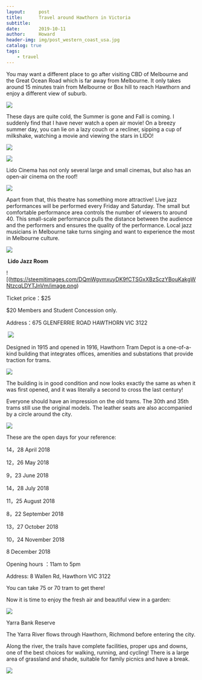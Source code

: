 ```yaml
---
layout:     post
title:      Travel around Hawthorn in Victoria
subtitle:   
date:       2019-10-11
author:     Howard
header-img: img/post_western_coast_usa.jpg
catalog: true
tags:
    - travel
---
```


You may want a different place to go after visiting CBD of Melbourne and the Great Ocean Road which is far away from Melbourne. It only takes around 15 minutes train from Melbourne or Box hill to reach Hawthorn and enjoy a different view of suburb.



![](https://steemitimages.com/DQmR9dUv42dG1EYhBas5ZhsPdUCL9nHZZaaDkJjPJ9SGeaZ/image.png)

These days are quite cold, the Summer is gone and Fall is coming. I suddenly find that I have never watch a  open air movie! On a breezy summer day, you can lie on a lazy couch or a recliner, sipping a cup of milkshake, watching  a movie and  viewing the stars in LIDO!

![](https://steemitimages.com/DQmc6GN6LLwvs4MgVaw5D6bYCpgoNrXb9wW7AnJD2L9pwdG/image.png)



![](https://steemitimages.com/DQmbjHeWQkMCWkbNZXtWoGGkxDRgpiJBKHLvZFZbQaa1i3i/image.png)

Lido Cinema has not only several large and small cinemas, but also has an open-air cinema on the roof! 

![](https://steemitimages.com/DQmZ84EDb4vrEaU9QwxtXXNAJQt2onUNFPW5szqqRQ1gWUb/image.png)

Apart from that, this theatre has something more attractive!  Live jazz performances will be performed every Friday and Saturday. The small but comfortable performance area controls the number of viewers to around 40.  This small-scale performance pulls the distance between the audience and the performers and ensures the quality of the performance.  Local jazz musicians in Melbourne take turns singing and want to experience the most in Melbourne culture. 



![](https://steemitimages.com/DQmWgvmxuyDK9fCTSGxXBzSczYBouKakgWNtzcqLDYTJnVm/image.png)

​										**Lido Jazz Room**

![(https://steemitimages.com/DQmWgvmxuyDK9fCTSGxXBzSczYBouKakgWNtzcqLDYTJnVm/image.png)



Ticket price：$25

$20 Members and Student Concession only.

Address：675 GLENFERRIE ROAD HAWTHORN VIC 3122





​		![](https://steemitimages.com/DQmfM2T8RALgBCsF2EytEn2SmvyQ791RDwSb1wGvxbY8ViZ/image.png)



Designed in 1915 and opened in 1916, Hawthorn Tram Depot is a one-of-a-kind building that integrates offices, amenities and substations that provide traction for trams.


![](https://steemitimages.com/DQmaoFkgkFbqTLmoDLcMEBrp4wiksG1mqk6eFhmhv1Nt8Rc/image.png)




The building is in good condition and now looks exactly the same as when it was first opened, and it was literally a second to cross the last century!

Everyone should have an impression on the old trams. The 30th and 35th trams still use the original models. The leather seats are also accompanied by a circle around the city. 


![](https://steemitimages.com/DQmVe35ZZsg8P2qV1oiD1Tj7vfRPky75TidFwYg3o1PbMmW/image.png)



These are the open days for your reference:

14，28 April 2018

12，26 May 2018

9，23 June 2018

14，28 July 2018

11，25 August 2018

8，22 September 2018

13，27 October 2018

10，24 November 2018

8 December 2018

Opening hours ：11am to 5pm

Address:  8 Wallen Rd, Hawthorn VIC 3122

You can take 75 or 70 tram to get there!





Now it is time to enjoy the fresh air and beautiful view in a garden:

![](https://steemitimages.com/DQmRhQDGxqhafopbf1QRBiip8PBjB6kBVQZH7YNEecPBqXd/image.png)



Yarra Bank Reserve



The Yarra River flows through Hawthorn, Richmond before entering the city.



Along the river, the trails have complete facilities, proper ups and downs, one of the best choices for walking, running, and cycling!  There is a large area of grassland and shade, suitable for family picnics and have a break.


![](https://steemitimages.com/DQmd1zKRhgwPzZVUKAfZt6etumKyB5EsB42WNyGtw5EuDgC/image.png)